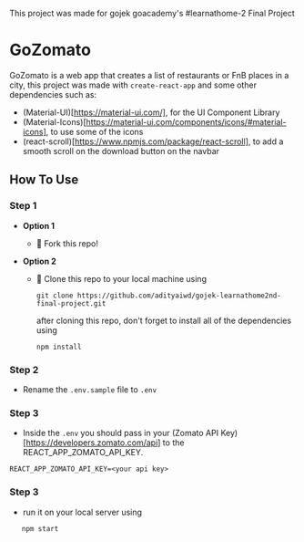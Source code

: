This project was made for gojek goacademy's #learnathome-2 Final Project

# GoZomato

GoZomato is a web app that creates a list of restaurants or FnB places in a city, this project was made with `create-react-app` and some
other dependencies such as: 

- (Material-UI)[https://material-ui.com/], for the UI Component Library
- (Material-Icons)[https://material-ui.com/components/icons/#material-icons], to use some of the icons
- (react-scroll)[https://www.npmjs.com/package/react-scroll], to add a smooth scroll on the download button on the navbar

## How To Use

### Step 1

- **Option 1**
    - 🍴 Fork this repo!

- **Option 2**
    - 👯 Clone this repo to your local machine using 
      ```shell
      git clone https://github.com/adityaiwd/gojek-learnathome2nd-final-project.git
      ```
      after cloning this repo, don't forget to install all of the dependencies using
      ```shell
      npm install
      ```

### Step 2

- Rename the `.env.sample` file to `.env`

### Step 3

- Inside the `.env` you should pass in your (Zomato API Key)[https://developers.zomato.com/api] to the REACT_APP_ZOMATO_API_KEY.
```properties
REACT_APP_ZOMATO_API_KEY=<your api key>
```

### Step 3

- run it on your local server using
```shell
   npm start
```
